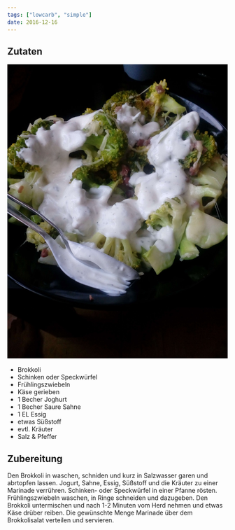 ```yaml
---
tags: ["lowcarb", "simple"]
date: 2016-12-16
---
```


## Zutaten
![](../img/brokkolisalat.jpg)

- Brokkoli
- Schinken oder Speckwürfel
- Frühlingszwiebeln
- Käse gerieben
- 1 Becher  Joghurt
- 1 Becher  Saure Sahne
- 1 EL      Essig
- etwas     Süßstoff
- evtl. Kräuter
- Salz & Pfeffer

## Zubereitung

Den Brokkoli in waschen, schniden und kurz in Salzwasser garen und abrtopfen lassen.
Jogurt, Sahne, Essig, Süßstoff und die Kräuter zu einer Marinade verrühren.
Schinken- oder Speckwürfel in einer Pfanne rösten. Frühlingszwiebeln waschen, in Ringe schneiden und dazugeben. Den Brokkoli untermischen und nach 1-2 Minuten vom Herd nehmen und etwas Käse drüber reiben.
Die gewünschte Menge Marinade über dem Brokkolisalat verteilen und servieren.
